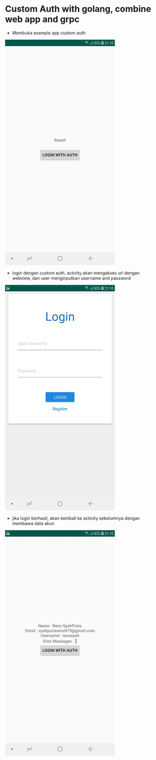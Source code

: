 # Custom Auth with golang, combine web app and grpc


* Membuka example app custom auth

![GitHub Logo](/img/1.jpg)



* login dengan custom auth, activity akan mengakses url dengan webview, dan user menginputkan username and password

![GitHub Logo](/img/2.jpg)



* jika login berhasil, akan kembali ke activity sebelumnya dengan membawa data akun

![GitHub Logo](/img/3.jpg)